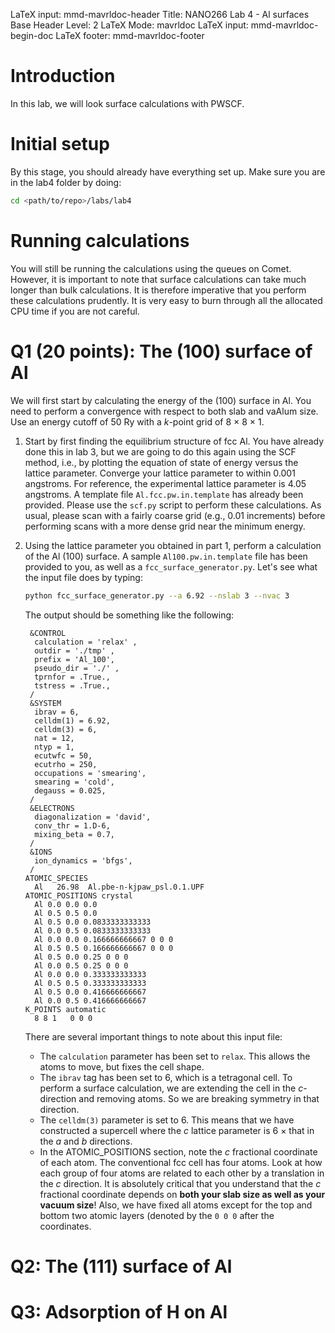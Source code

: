 LaTeX input:        mmd-mavrldoc-header
Title:              NANO266 Lab 4 - Al surfaces
Base Header Level:  2
LaTeX Mode:         mavrldoc
LaTeX input:        mmd-mavrldoc-begin-doc
LaTeX footer:       mmd-mavrldoc-footer


# Introduction

In this lab, we will look surface calculations with PWSCF.

# Initial setup

By this stage, you should already have everything set up. Make sure you are in
the lab4 folder by doing:

```bash
cd <path/to/repo>/labs/lab4
```

# Running calculations

You will still be running the calculations using the queues on Comet. However,
it is important to note that surface calculations can take much longer than
bulk calculations. It is therefore imperative that you perform these
calculations prudently. It is very easy to burn through all the allocated
CPU time if you are not careful.

# Q1 (20 points): The (100) surface of Al

We will first start by calculating the energy of the (100) surface in Al. You
need to perform a convergence with respect to both slab and vaAlum size. Use an
energy cutoff of 50 Ry with a $k$-point grid of 8 $\times$ 8 $\times$ 1.

1. Start by first finding the equilibrium structure of fcc Al. You have already
   done this in lab 3, but we are going to do this again using the SCF method,
   i.e., by plotting the equation of state of energy versus the lattice
   parameter. Converge your lattice parameter to within 0.001 angstroms. For
   reference, the experimental lattice parameter is 4.05 angstroms. A template
   file `Al.fcc.pw.in.template` has already been provided. Please use the
   `scf.py` script to perform these calculations. As usual, please scan with
   a fairly coarse grid (e.g., 0.01 increments) before performing scans with a
   more dense grid near the minimum energy.
2. Using the lattice parameter you obtained in part 1, perform a calculation of
   the Al (100) surface. A sample `Al100.pw.in.template` file has been
   provided to you, as well as a `fcc_surface_generator.py`. Let's see what the
   input file does by typing:

    ```bash
    python fcc_surface_generator.py --a 6.92 --nslab 3 --nvac 3
    ```

   The output should be something like the following:

    ```
     &CONTROL
      calculation = 'relax' ,
      outdir = './tmp' ,
      prefix = 'Al_100',
      pseudo_dir = './' ,
      tprnfor = .True.,
      tstress = .True.,
     /
     &SYSTEM
      ibrav = 6,
      celldm(1) = 6.92,
      celldm(3) = 6,
      nat = 12,
      ntyp = 1,
      ecutwfc = 50,
      ecutrho = 250,
      occupations = 'smearing',
      smearing = 'cold',
      degauss = 0.025,
     /
     &ELECTRONS
      diagonalization = 'david',
      conv_thr = 1.D-6,
      mixing_beta = 0.7,
     /
     &IONS
      ion_dynamics = 'bfgs',
     /
    ATOMIC_SPECIES
      Al   26.98  Al.pbe-n-kjpaw_psl.0.1.UPF
    ATOMIC_POSITIONS crystal
      Al 0.0 0.0 0.0
      Al 0.5 0.5 0.0
      Al 0.5 0.0 0.0833333333333
      Al 0.0 0.5 0.0833333333333
      Al 0.0 0.0 0.166666666667 0 0 0
      Al 0.5 0.5 0.166666666667 0 0 0
      Al 0.5 0.0 0.25 0 0 0
      Al 0.0 0.5 0.25 0 0 0
      Al 0.0 0.0 0.333333333333
      Al 0.5 0.5 0.333333333333
      Al 0.5 0.0 0.416666666667
      Al 0.0 0.5 0.416666666667
    K_POINTS automatic
      8 8 1   0 0 0
    ```

   There are several important things to note about this input file:
   * The `calculation` parameter has been set to `relax`. This allows the atoms
     to move, but fixes the cell shape.
   * The `ibrav` tag has been set to 6, which is a tetragonal cell. To perform
     a surface calculation, we are extending the cell in the $c$-direction and
     removing atoms. So we are breaking symmetry in that direction.
   * The  `celldm(3)` parameter is set to 6. This means that we have
     constructed a supercell where the $c$ lattice parameter is 6 $\times$
     that in the $a$ and $b$ directions.
   * In the ATOMIC_POSITIONS section, note the $c$ fractional coordinate of
     each atom. The conventional fcc cell has four atoms. Look at how each
     group of four atoms are related to each other by a translation in the $c$
     direction. It is absolutely critical that you understand that the $c$
     fractional coordinate depends on **both your slab size as well as your
     vacuum size**! Also, we have fixed all atoms except for the top and
     bottom two atomic layers (denoted by the `0 0 0` after the coordinates.

# Q2: The (111) surface of Al

# Q3: Adsorption of H on Al
